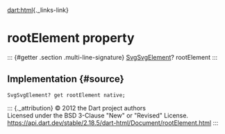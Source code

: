[dart:html](../../dart-html/dart-html-library){._links-link}

rootElement property
====================

::: {#getter .section .multi-line-signature}
[SvgSvgElement](../../dart-svg/svgsvgelement-class)? rootElement
:::

Implementation {#source}
--------------

``` {.language-dart data-language="dart"}
SvgSvgElement? get rootElement native;
```

::: {._attribution}
© 2012 the Dart project authors\
Licensed under the BSD 3-Clause \"New\" or \"Revised\" License.\
<https://api.dart.dev/stable/2.18.5/dart-html/Document/rootElement.html>
:::
